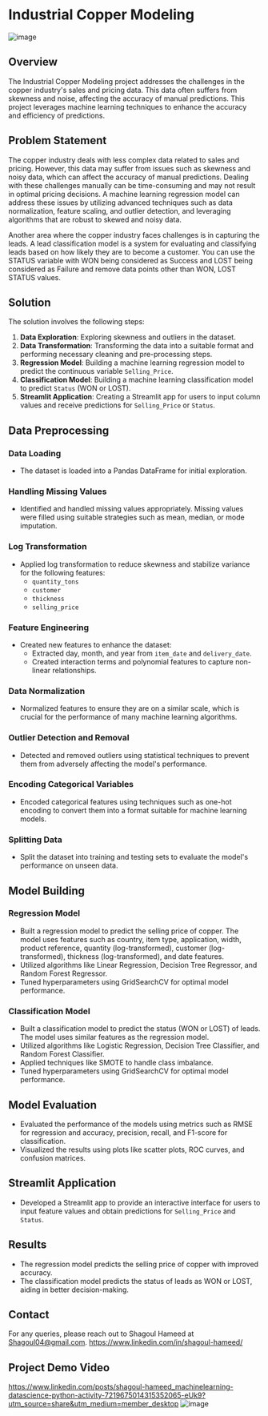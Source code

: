 # Industrial Copper Modeling  
![image](https://github.com/user-attachments/assets/e1ca563e-0031-4901-884e-4537107bf6ab)
## Overview
The Industrial Copper Modeling project addresses the challenges in the copper industry's sales and pricing data. This data often suffers from skewness and noise, affecting the accuracy of manual predictions. This project leverages machine learning techniques to enhance the accuracy and efficiency of predictions.

## Problem Statement
The copper industry deals with less complex data related to sales and pricing. However, this data may suffer from issues such as skewness and noisy data, which can affect the accuracy of manual predictions. Dealing with these challenges manually can be time-consuming and may not result in optimal pricing decisions. A machine learning regression model can address these issues by utilizing advanced techniques such as data normalization, feature scaling, and outlier detection, and leveraging algorithms that are robust to skewed and noisy data.

Another area where the copper industry faces challenges is in capturing the leads. A lead classification model is a system for evaluating and classifying leads based on how likely they are to become a customer. You can use the STATUS variable with WON being considered as Success and LOST being considered as Failure and remove data points other than WON, LOST STATUS values.

## Solution
The solution involves the following steps:
1. **Data Exploration**: Exploring skewness and outliers in the dataset.
2. **Data Transformation**: Transforming the data into a suitable format and performing necessary cleaning and pre-processing steps.
3. **Regression Model**: Building a machine learning regression model to predict the continuous variable `Selling_Price`.
4. **Classification Model**: Building a machine learning classification model to predict `Status` (WON or LOST).
5. **Streamlit Application**: Creating a Streamlit app for users to input column values and receive predictions for `Selling_Price` or `Status`.

## Data Preprocessing
### Data Loading
- The dataset is loaded into a Pandas DataFrame for initial exploration.

### Handling Missing Values
- Identified and handled missing values appropriately. Missing values were filled using suitable strategies such as mean, median, or mode imputation.

### Log Transformation
- Applied log transformation to reduce skewness and stabilize variance for the following features:
  - `quantity_tons`
  - `customer`
  - `thickness`
  - `selling_price`

### Feature Engineering
- Created new features to enhance the dataset:
  - Extracted day, month, and year from `item_date` and `delivery_date`.
  - Created interaction terms and polynomial features to capture non-linear relationships.

### Data Normalization
- Normalized features to ensure they are on a similar scale, which is crucial for the performance of many machine learning algorithms.

### Outlier Detection and Removal
- Detected and removed outliers using statistical techniques to prevent them from adversely affecting the model's performance.

### Encoding Categorical Variables
- Encoded categorical features using techniques such as one-hot encoding to convert them into a format suitable for machine learning models.

### Splitting Data
- Split the dataset into training and testing sets to evaluate the model's performance on unseen data.

## Model Building
### Regression Model
- Built a regression model to predict the selling price of copper. The model uses features such as country, item type, application, width, product reference, quantity (log-transformed), customer (log-transformed), thickness (log-transformed), and date features.
- Utilized algorithms like Linear Regression, Decision Tree Regressor, and Random Forest Regressor.
- Tuned hyperparameters using GridSearchCV for optimal model performance.

### Classification Model
- Built a classification model to predict the status (WON or LOST) of leads. The model uses similar features as the regression model.
- Utilized algorithms like Logistic Regression, Decision Tree Classifier, and Random Forest Classifier.
- Applied techniques like SMOTE to handle class imbalance.
- Tuned hyperparameters using GridSearchCV for optimal model performance.

## Model Evaluation
- Evaluated the performance of the models using metrics such as RMSE for regression and accuracy, precision, recall, and F1-score for classification.
- Visualized the results using plots like scatter plots, ROC curves, and confusion matrices.

## Streamlit Application
- Developed a Streamlit app to provide an interactive interface for users to input feature values and obtain predictions for `Selling_Price` and `Status`.


## Results
- The regression model predicts the selling price of copper with improved accuracy.
- The classification model predicts the status of leads as WON or LOST, aiding in better decision-making.

## Contact
For any queries, please reach out to Shagoul Hameed at Shagoul04@gmail.com. 
https://www.linkedin.com/in/shagoul-hameed/

## Project Demo Video
https://www.linkedin.com/posts/shagoul-hameed_machinelearning-datascience-python-activity-7219675014315352065-eUk9?utm_source=share&utm_medium=member_desktop 
![image](https://github.com/user-attachments/assets/62dee14e-23be-4a00-b28c-92261afe176d)
